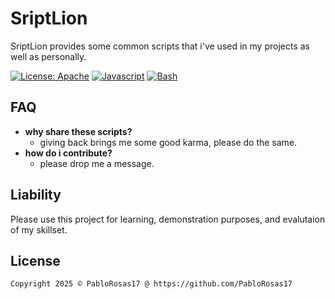 # SriptLion
SriptLion provides some common scripts that i've used in my projects as well as personally.

[![License: Apache](https://img.shields.io/badge/License-Apache%202.0-blue.svg)](https://opensource.org/licenses/Apache-2.0)
[![Javascript](https://badges.frapsoft.com/javascript/code/javascript.svg?v=101)](https://github.com/ellerbrock/javascript-badges/)
[![Bash](https://img.shields.io/badge/Made%20with-Bash-1f425f.svg)](https://www.gnu.org/software/bash/)

## FAQ
- **why share these scripts?**
  - giving back brings me some good karma, please do the same.
- **how do i contribute?**
  - please drop me a message.

## Liability 
Please use this project for learning, demonstration purposes, and evalutaion of my skillset.

## License
```xml
Copyright 2025 © PabloRosas17 @ https://github.com/PabloRosas17
```
